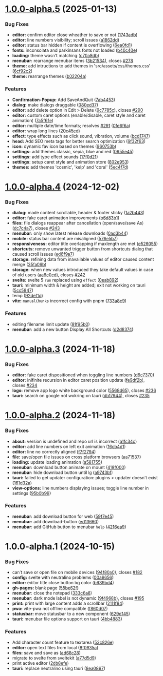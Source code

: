 # [1.0.0-alpha.5](https://github.com/Muhammed-Rahif/Notpad/compare/v1.0.0-alpha.4...v1.0.0-alpha.5) (2025-01-13)

### Bug Fixes

- **editor:** confirm editor close wheather to save or not ([1743adb](https://github.com/Muhammed-Rahif/Notpad/commit/1743adb2ab64f992edcac9e05895eeebbd25af54))
- **editor:** line numbers visibility; scroll issues ([a1862dd](https://github.com/Muhammed-Rahif/Notpad/commit/a1862ddf0aa41ba428f728840426fd48929a066f))
- **editor:** status bar hidden if content is overflowing ([6ea0fd1](https://github.com/Muhammed-Rahif/Notpad/commit/6ea0fd1ced3dddb171f453a4a33244df67d5ee8c))
- **fonts:** inconsolata and parkinsans fonts not loaded ([b40c40e](https://github.com/Muhammed-Rahif/Notpad/commit/b40c40e1fd09cd21c0531a0eb3f7bc0fa6f69ae8))
- **loading:** theme wasn't matching ([c70a8db](https://github.com/Muhammed-Rahif/Notpad/commit/c70a8dbfb27ef5cf8c1a0dc260ab08aca04fcd82))
- **menubar:** rearrange menubar items ([3b21534](https://github.com/Muhammed-Rahif/Notpad/commit/3b2153481bb6342e2dd5eb2df50d6255ce565b81)), closes [#278](https://github.com/Muhammed-Rahif/Notpad/issues/278)
- **theme:** add intructions to add themes in 'src/assets/css/themes.css' ([6cf92c2](https://github.com/Muhammed-Rahif/Notpad/commit/6cf92c27e44e42fb42021f374870e5eeea497097))
- **theme:** rearrange themes ([b02204a](https://github.com/Muhammed-Rahif/Notpad/commit/b02204a78b37a676c7225341b1dd308174dba270))

### Features

- **Confirmation-Popup:** Add SaveAndQuit ([7ab4453](https://github.com/Muhammed-Rahif/Notpad/commit/7ab44530bc7534018c06227599552d61839ec109))
- **dialog:** make dialogs draggable ([080ed37](https://github.com/Muhammed-Rahif/Notpad/commit/080ed376cae892c25d6d4731aafb077b932e589c))
- **editor:** add delete option in Edit > Delete ([9c7785c](https://github.com/Muhammed-Rahif/Notpad/commit/9c7785c344a046741732c3b1b622310a70a85c8a)), closes [#290](https://github.com/Muhammed-Rahif/Notpad/issues/290)
- **editor:** custom caret options (enable/disable, caret style and caret animation) ([7a5f61e](https://github.com/Muhammed-Rahif/Notpad/commit/7a5f61e825b5a06ac68a50c103ca6e0ce2917722))
- **editor:** multiple date/time formats; resolves [#291](https://github.com/Muhammed-Rahif/Notpad/issues/291) ([0fe6f6a](https://github.com/Muhammed-Rahif/Notpad/commit/0fe6f6a6030ebe3ec86f3ce0a14c28a94efbf2e5))
- **editor:** wrap long lines ([20c45cd](https://github.com/Muhammed-Rahif/Notpad/commit/20c45cd829ed42105f85372444dc94eb5a5e383c))
- **effect:** type effects such as click sound, vibration, volume ([bcd1747](https://github.com/Muhammed-Rahif/Notpad/commit/bcd174790c30c1e93f6aa8020624ecb14fbea51c))
- **head:** Add SEO meta tags for better search optimization ([6f32f63](https://github.com/Muhammed-Rahif/Notpad/commit/6f32f6317fefdbf6bfbc6987310b322389944e07))
- **icon:** dynamic fav icon based on themes ([960753b](https://github.com/Muhammed-Rahif/Notpad/commit/960753b4597902390822e5af373929fb78a09245))
- **settings:** add themes classic, sepia, blue and red ([0955e45](https://github.com/Muhammed-Rahif/Notpad/commit/0955e452c9c9ebaea7f32c0dc62062318d9bd972))
- **settings:** add type effect sounds ([17f0d21](https://github.com/Muhammed-Rahif/Notpad/commit/17f0d212e15e1055d4241343736cde8688e42250))
- **settings:** setup caret style and animation store ([802e953](https://github.com/Muhammed-Rahif/Notpad/commit/802e953a7567bc41e6c1d8aa317ae6b039a31a0d))
- **themes:** add themes 'cosmic', 'kelp' and 'coral' ([5ec4f7d](https://github.com/Muhammed-Rahif/Notpad/commit/5ec4f7d6280ceab27eef0baee6f4707659d5cb27))

# [1.0.0-alpha.4](https://github.com/Muhammed-Rahif/Notpad/compare/v1.0.0-alpha.3...v1.0.0-alpha.4) (2024-12-02)

### Bug Fixes

- **dialog:** made content scrollable, header & footer sticky ([1a2b443](https://github.com/Muhammed-Rahif/Notpad/commit/1a2b4431694071bc62eeb31249db065928c4b500))
- **editor:** fake caret animation improvements ([b6d83b1](https://github.com/Muhammed-Rahif/Notpad/commit/b6d83b101b5bae5ed7bb03a708b8e21ad58f5394))
- **files:** file dialogs reappear after cancellation (open/save/save As) ([dc7c4a7](https://github.com/Muhammed-Rahif/Notpad/commit/dc7c4a768106ff0cd163a263ff8e493bf5af41e5)), closes [#243](https://github.com/Muhammed-Rahif/Notpad/issues/243)
- **menubar:** only show latest release downloads ([0ad3b44](https://github.com/Muhammed-Rahif/Notpad/commit/0ad3b44a76cc27e1b0a829e58961cab73bf350cd))
- **mobile:** status bar content are misaligned ([576e5b7](https://github.com/Muhammed-Rahif/Notpad/commit/576e5b7de308e7a2bb6790979b1450821ca8a02a))
- **responsiveness:** editor title overlapping if maxlength are met ([e526055](https://github.com/Muhammed-Rahif/Notpad/commit/e5260551e6d785d0cdaed0b7cc8d73ce72c9c636))
- **shortcuts:** remove unwanted trigger button from shortcuts dialog that caused scroll issues ([ed6f9a7](https://github.com/Muhammed-Rahif/Notpad/commit/ed6f9a72669357d6093865313371c8993472dcaf))
- **storage:** refining data from inavailable values of editor caused content merge ([35fa06b](https://github.com/Muhammed-Rahif/Notpad/commit/35fa06b5092e7853d30b38f482305602d115e5bf))
- **storage:** when new values introduced they take default values in case of old users ([aa6c0cd](https://github.com/Muhammed-Rahif/Notpad/commit/aa6c0cdaaa199d1a1f5cc6f618f3207a6bfe801e)), closes [#242](https://github.com/Muhammed-Rahif/Notpad/issues/242)
- **svelte:** svelte 5 `run` replaced using `effect` ([0eab892](https://github.com/Muhammed-Rahif/Notpad/commit/0eab892362a0f84234a8fb47fdf9ddd469abb451))
- **tauri:** minimum width & height are added; exit not working on tauri ([5cc5847](https://github.com/Muhammed-Rahif/Notpad/commit/5cc58472b6dd5a023fe7eb58cb46fcee709304c5))
- temp ([92def1d](https://github.com/Muhammed-Rahif/Notpad/commit/92def1d2a4930f968faa07893f6fdea7dd29c6c4))
- **vite:** `manualChunks` incorrect config with pnpm ([733a8c9](https://github.com/Muhammed-Rahif/Notpad/commit/733a8c93c2a163f1f2461d4d6fae7c31706ecfae))

### Features

- editing filename limit update ([81f95b0](https://github.com/Muhammed-Rahif/Notpad/commit/81f95b0c3224be5465093db1759a574e2ba4c832))
- **menubar:** add a new button Display All Shortcuts ([d2d8374](https://github.com/Muhammed-Rahif/Notpad/commit/d2d837456070e7f9b924236df802402bc5ec35d6))

# [1.0.0-alpha.3](https://github.com/Muhammed-Rahif/Notpad/compare/v1.0.0-alpha.2...v1.0.0-alpha.3) (2024-11-18)

### Bug Fixes

- **editor:** fake caret dispositioned when toggling line numbers ([d6c7370](https://github.com/Muhammed-Rahif/Notpad/commit/d6c7370b380bdff7338911da2015722fa16f8d6d))
- **editor:** inifinite recursion in editor caret position update ([fe9df2b](https://github.com/Muhammed-Rahif/Notpad/commit/fe9df2b53953c487076cc412b5818bb4a4ba9b84)), closes [#234](https://github.com/Muhammed-Rahif/Notpad/issues/234)
- **logo:** remove app logo white background color ([5568d65](https://github.com/Muhammed-Rahif/Notpad/commit/5568d6512d0e9d8aaacdc18b6d92e55b278de5db)), closes [#236](https://github.com/Muhammed-Rahif/Notpad/issues/236)
- **tauri:** search on google not wokring on tauri ([db17944](https://github.com/Muhammed-Rahif/Notpad/commit/db17944ac275feb962795f57e980da4081e11347)), closes [#235](https://github.com/Muhammed-Rahif/Notpad/issues/235)

# [1.0.0-alpha.2](https://github.com/Muhammed-Rahif/Notpad/compare/v1.0.0-alpha.1...v1.0.0-alpha.2) (2024-11-18)

### Bug Fixes

- **about:** version is undefined and repo url is incorrect ([a1fc34c](https://github.com/Muhammed-Rahif/Notpad/commit/a1fc34c786888eae7be491a2e443e7299f693fcc))
- **editor:** add line numbers on left exit animation ([16cb4d1](https://github.com/Muhammed-Rahif/Notpad/commit/16cb4d13e44ca4dfa1026fb6b3ccc4d9b860999b))
- **editor:** line no correctly aligned ([f7f2794](https://github.com/Muhammed-Rahif/Notpad/commit/f7f27949e9064f5da6c55f137d98f4d8d495b788))
- **file:** save/open file issues on cross platform browsers ([aa71537](https://github.com/Muhammed-Rahif/Notpad/commit/aa71537cb47773a506747a92284b8f4ddec0b500))
- **loading:** update loading animation ([a581755](https://github.com/Muhammed-Rahif/Notpad/commit/a581755e3008535c87350d35d81430a52f07bc13))
- **menubar:** download button animate on mount ([418f000](https://github.com/Muhammed-Rahif/Notpad/commit/418f000e5d97abd7837b3cf29560bcb244ba0f93))
- **menubar:** hide download button until lg ([a9743b1](https://github.com/Muhammed-Rahif/Notpad/commit/a9743b110f35754e9fd70cd49adb0f6b6e5521e9))
- **tauri:** failed to get updater configuration: plugins > updater doesn't exist ([161d32a](https://github.com/Muhammed-Rahif/Notpad/commit/161d32acd44f71dd8ed37428741e2708aca829d6))
- **view-options:** line numbers displaying issues; toggle line number in settings ([95b0b99](https://github.com/Muhammed-Rahif/Notpad/commit/95b0b998d4d5bc85198a3b60be031b8266545562))

### Features

- **menubar:** add download button for web ([59f7e45](https://github.com/Muhammed-Rahif/Notpad/commit/59f7e4556d53cc48b0d604abc4c6535dfbe44690))
- **menubar:** add download-button ([ed13660](https://github.com/Muhammed-Rahif/Notpad/commit/ed136602f9b30fd4d640e4dc211136b9c97eb12c))
- **menubar:** add GitHub button to menubar `help` ([4216ea9](https://github.com/Muhammed-Rahif/Notpad/commit/4216ea960f947753df9b2f2e1a81f100f863faec))

# 1.0.0-alpha.1 (2024-10-15)

### Bug Fixes

- can’t save or open file on mobile devices ([94f80a0](https://github.com/Muhammed-Rahif/Notpad/commit/94f80a0f26f613b5bc3225e0d7f2aa2371c1bb60)), closes [#182](https://github.com/Muhammed-Rahif/Notpad/issues/182)
- **config:** svelte with neutralino problems ([00a9656](https://github.com/Muhammed-Rahif/Notpad/commit/00a965664b07f6f68314822e480ec087deb89f7f))
- **editor:** editor title close button bg color ([b639bd4](https://github.com/Muhammed-Rahif/Notpad/commit/b639bd43b88233d97908bc976767b69ffeb51da2))
- **gh-pages:** blank page ([55be62f](https://github.com/Muhammed-Rahif/Notpad/commit/55be62fe532480c48135240ade0e70cc7b57f34f))
- **menubar:** close the notepad ([333c6a8](https://github.com/Muhammed-Rahif/Notpad/commit/333c6a8effc1d16cfa275a7d57f6dfd2778dbb62))
- **menubar:** dark mode label is not dynamic ([9f4968b](https://github.com/Muhammed-Rahif/Notpad/commit/9f4968bd005888939b27c08ddad8443e39f4bf81)), closes [#195](https://github.com/Muhammed-Rahif/Notpad/issues/195)
- **print:** print with large content adds a scrollbar ([2111f84](https://github.com/Muhammed-Rahif/Notpad/commit/2111f84b180ea0c2fd071733459a8110db28550e))
- **pwa:** vite-pwa not offline compatible ([f860d07](https://github.com/Muhammed-Rahif/Notpad/commit/f860d07bd0b081bbe5e9a3daf72036588e1db037))
- **statusbar:** move statusbar to a new component ([629d145](https://github.com/Muhammed-Rahif/Notpad/commit/629d145d2ff48711d3b91dbee34f2147430415b5))
- **tauri:** menubar file options support on tauri ([4bb4883](https://github.com/Muhammed-Rahif/Notpad/commit/4bb48838357634c2d83496fb8e8b86c9f877ee6f))

### Features

- Add character count feature to textarea ([53c826e](https://github.com/Muhammed-Rahif/Notpad/commit/53c826e86cfd7c1d426373aaee267d24f40bb4e9))
- **editor:** open text files from local ([8f0935a](https://github.com/Muhammed-Rahif/Notpad/commit/8f0935acd66923801964c24729920d551161575c))
- **files:** save and save as ([ad68c28](https://github.com/Muhammed-Rahif/Notpad/commit/ad68c28a89e1eae8fb9f70d5dc9b82360fd3a539))
- migrate to svelte from sveltekit ([a77d5d9](https://github.com/Muhammed-Rahif/Notpad/commit/a77d5d98509d7f69393d41f7b89e378d90ffdf89))
- print active editor ([2db8efe](https://github.com/Muhammed-Rahif/Notpad/commit/2db8efea1ffd53ab28459979b6f8751b66f278e8))
- **tauri:** replace neutralino using tauri ([8ea0897](https://github.com/Muhammed-Rahif/Notpad/commit/8ea089784fe7a790d85c1df236d6f52366e81956))
